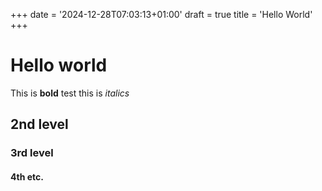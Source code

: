 +++
date = '2024-12-28T07:03:13+01:00'
draft = true
title = 'Hello World'
+++

# Hello world

This is **bold** test this is *italics*

## 2nd level

### 3rd level

#### 4th etc.

